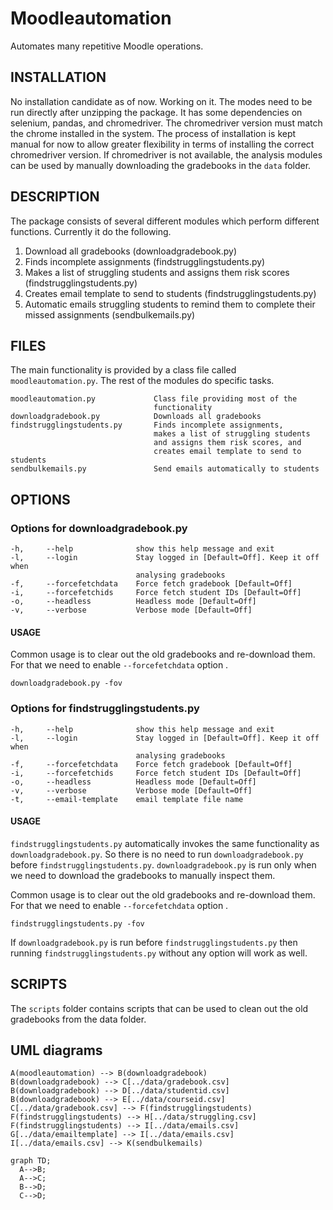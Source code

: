 
# Moodleautomation

Automates many repetitive Moodle operations.

## INSTALLATION

No installation candidate as of now. Working on it. The modes need to be run directly after unzipping the package. It has some dependencies on selenium, pandas, and chromedriver. The chromedriver version must match the chrome installed in the system. The process of installation is kept manual for now to allow greater flexibility in terms of installing the correct chromedriver version. If chromedriver is not available, the analysis modules can be used by manually downloading the gradebooks in the `data` folder.

## DESCRIPTION

The package consists of several different modules which perform different functions. Currently it do the following. 

 1. Download all gradebooks (downloadgradebook.py)
 2. Finds incomplete assignments (findstrugglingstudents.py)
 3. Makes a list of struggling students and assigns them risk scores (findstrugglingstudents.py)
 4. Creates email template to send to students (findstrugglingstudents.py)
 5. Automatic emails struggling students to remind them to complete their missed assignments (sendbulkemails.py)

## FILES
The main functionality is provided by a class file called `moodleautomation.py`. The rest of the modules do specific tasks.

	moodleautomation.py				Class file providing most of the 
									functionality
	downloadgradebook.py			Downloads all gradebooks
	findstrugglingstudents.py		Finds incomplete assignments,
									makes a list of struggling students 
									and assigns them risk scores, and
									creates email template to send to students
	sendbulkemails.py				Send emails automatically to students

## OPTIONS

### Options for downloadgradebook.py

	-h,		--help				show this help message and exit
	-l,		--login				Stay logged in [Default=Off]. Keep it off when
								analysing gradebooks
	-f,		--forcefetchdata	Force fetch gradebook [Default=Off]
	-i,		--forcefetchids		Force fetch student IDs [Default=Off]
	-o,		--headless			Headless mode [Default=Off]
	-v,		--verbose			Verbose mode [Default=Off]

#### USAGE
Common usage is to clear out the old gradebooks and re-download them. For that we need to enable `--forcefetchdata` option . 

	downloadgradebook.py -fov

### Options for findstrugglingstudents.py

	-h,		--help				show this help message and exit
	-l,		--login				Stay logged in [Default=Off]. Keep it off when
								analysing gradebooks
	-f,		--forcefetchdata	Force fetch gradebook [Default=Off]
	-i,		--forcefetchids		Force fetch student IDs [Default=Off]
	-o,		--headless			Headless mode [Default=Off]
	-v,		--verbose			Verbose mode [Default=Off]
	-t,		--email-template	email template file name

#### USAGE
`findstrugglingstudents.py` automatically invokes the same functionality as `downloadgradebook.py`. So there is no need to run `downloadgradebook.py` before `findstrugglingstudents.py`. `downloadgradebook.py` is run only when we need to download the gradebooks to manually inspect them.

Common usage is to clear out the old gradebooks and re-download them. For that we need to enable `--forcefetchdata` option .

	findstrugglingstudents.py -fov
If `downloadgradebook.py` is run before `findstrugglingstudents.py` then running `findstrugglingstudents.py` without any option will work as well.

## SCRIPTS

The `scripts` folder contains scripts that can be used to clean out the old gradebooks from the data folder.

## UML diagrams

```mermaid graph LR
A(moodleautomation) --> B(downloadgradebook)
B(downloadgradebook) --> C[../data/gradebook.csv]
B(downloadgradebook) --> D[../data/studentid.csv]
B(downloadgradebook) --> E[../data/courseid.csv]
C[../data/gradebook.csv] --> F(findstrugglingstudents)
F(findstrugglingstudents) --> H[../data/struggling.csv]
F(findstrugglingstudents) --> I[../data/emails.csv]
G[../data/emailtemplate] --> I[../data/emails.csv]
I[../data/emails.csv] --> K(sendbulkemails)
```
```mermaid
graph TD;
  A-->B;
  A-->C;
  B-->D;
  C-->D;
```
